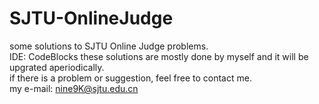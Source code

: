 # SJTU-OnlineJudge
some solutions to SJTU Online Judge problems.<br>
IDE: CodeBlocks
these solutions are mostly done by myself and it will be upgrated aperiodically.<br>
if there is a problem or suggestion, feel free to contact me.<br>
my e-mail: nine9K@sjtu.edu.cn

